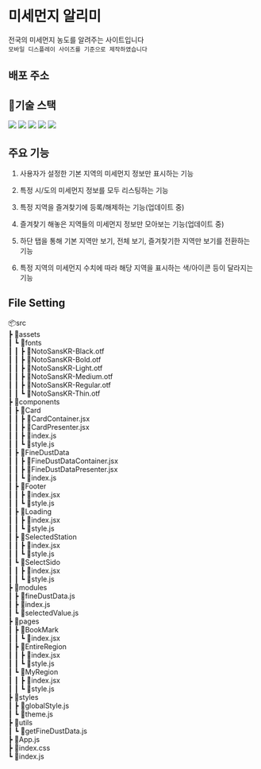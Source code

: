 # 미세먼지 알리미

전국의 미세먼지 농도를 알려주는 사이트입니다  
`모바일 디스플레이 사이즈를 기준으로 제작하였습니다`

## 배포 주소

## 📑기술 스택

<img src="https://img.shields.io/badge/JAVASCRIPT-F7DF1E?style=for-the-badge&logo=JavaScript&logoColor=white"/> 
<img src="https://img.shields.io/badge/REDUX-764ABC?style=for-the-badge&logo=Redux&logoColor=white"/> 
<img src="https://camo.githubusercontent.com/38547f500d8d549765a404fbbc093e03e47a4762502cb7e56c645d1511a9f0e5/68747470733a2f2f696d672e736869656c64732e696f2f62616467652f5354594c45442d434f4d504f4e454e54532d4442373039333f7374796c653d666f722d7468652d6261646765266c6f676f3d7374796c65642d636f6d706f6e656e7473266c6f676f436f6c6f723d7768697465">
<img src="https://img.shields.io/badge/REDUX THUNK-764ABC?style=for-the-badge&logo=Redux&logoColor=white"/> 
<img src="https://img.shields.io/badge/VERCEL-000000?style=for-the-badge&logo=Vercel&logoColor=white"/>

## 주요 기능

1. 사용자가 설정한 기본 지역의 미세먼지 정보만 표시하는 기능

1. 특정 시/도의 미세먼지 정보를 모두 리스팅하는 기능

1. 특정 지역을 즐겨찾기에 등록/해제하는 기능(업데이트 중)

1. 즐겨찾기 해놓은 지역들의 미세먼지 정보만 모아보는 기능(업데이트 중)

1. 하단 탭을 통해 기본 지역만 보기, 전체 보기, 즐겨찾기한 지역만 보기를 전환하는 기능

1. 특정 지역의 미세먼지 수치에 따라 해당 지역을 표시하는 색/아이콘 등이 달라지는 기능

## File Setting

📦src  
┣ 📂assets  
┃ ┗ 📂fonts  
┃ ┃ ┣ 📜NotoSansKR-Black.otf  
┃ ┃ ┣ 📜NotoSansKR-Bold.otf  
┃ ┃ ┣ 📜NotoSansKR-Light.otf  
┃ ┃ ┣ 📜NotoSansKR-Medium.otf  
┃ ┃ ┣ 📜NotoSansKR-Regular.otf  
┃ ┃ ┗ 📜NotoSansKR-Thin.otf  
┣ 📂components  
┃ ┣ 📂Card  
┃ ┃ ┣ 📜CardContainer.jsx  
┃ ┃ ┣ 📜CardPresenter.jsx  
┃ ┃ ┣ 📜index.js  
┃ ┃ ┗ 📜style.js  
┃ ┣ 📂FineDustData  
┃ ┃ ┣ 📜FineDustDataContainer.jsx  
┃ ┃ ┣ 📜FineDustDataPresenter.jsx  
┃ ┃ ┗ 📜index.js  
┃ ┣ 📂Footer  
┃ ┃ ┣ 📜index.jsx  
┃ ┃ ┗ 📜style.js  
┃ ┣ 📂Loading  
┃ ┃ ┣ 📜index.jsx  
┃ ┃ ┗ 📜style.js  
┃ ┣ 📂SelectedStation  
┃ ┃ ┣ 📜index.jsx  
┃ ┃ ┗ 📜style.js  
┃ ┗ 📂SelectSido  
┃ ┃ ┣ 📜index.jsx  
┃ ┃ ┗ 📜style.js  
┣ 📂modules  
┃ ┣ 📜fineDustData.js  
┃ ┣ 📜index.js  
┃ ┗ 📜selectedValue.js  
┣ 📂pages  
┃ ┣ 📂BookMark  
┃ ┃ ┗ 📜index.jsx  
┃ ┣ 📂EntireRegion  
┃ ┃ ┣ 📜index.jsx  
┃ ┃ ┗ 📜style.js  
┃ ┗ 📂MyRegion  
┃ ┃ ┣ 📜index.jsx  
┃ ┃ ┗ 📜style.js  
┣ 📂styles  
┃ ┣ 📜globalStyle.js  
┃ ┗ 📜theme.js  
┣ 📂utils  
┃ ┗ 📜getFineDustData.js  
┣ 📜App.js  
┣ 📜index.css  
┗ 📜index.js
